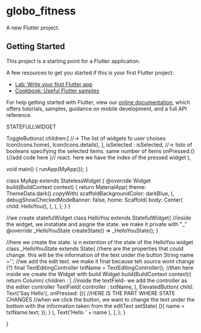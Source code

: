 # globo_fitness

A new Flutter project.

## Getting Started

This project is a starting point for a Flutter application.

A few resources to get you started if this is your first Flutter project:

- [Lab: Write your first Flutter app](https://flutter.dev/docs/get-started/codelab)
- [Cookbook: Useful Flutter samples](https://flutter.dev/docs/cookbook)

For help getting started with Flutter, view our
[online documentation](https://flutter.dev/docs), which offers tutorials,
samples, guidance on mobile development, and a full API reference.

STATEFULLWIDGET

ToggleButtons(
    children:[ //-> The list of widgets fo user choises
        Icon(Icons.home),
        Icon(Icons.details),
    ],
    isSelected : isSelected, //-> listo of booleans specifying the selected items. same number of items 
    onPressed:(){//add code here }// react. here we have the index of the pressed widget
),

void main() {
  runApp(MyApp());
}

class MyApp extends StatelessWidget {
  @override
  Widget build(BuildContext context) {
    return MaterialApp(
      theme: ThemeData.dark().copyWith(
        scaffoldBackgroundColor: darkBlue,
      ),
      debugShowCheckedModeBanner: false,
      home: Scaffold(
        body: Center(
          child: HelloYou(),
        ),
      ),
    );
  }
}

//we create statefulWidget
class HelloYou extends StatefulWidget{
  //inside the widget, we instatiate and asigne the state. we make it private with "_"
  @override
  _HelloYouState createState() => _HelloYouState();
}

//here we create the state. is n extention of the state of the HelloYou widget
class _HelloYouState extends State<HelloYou>{
  //here are the properties that could change. this will be the information of the text under the button
  String name ='';
  //we add the edit text. we make it final because teh source wont change (?)
  final TextEditingController txtName = TextEditingController();
  //then here inside we create the Widget with build
  Widget build(BuildContext context){
    return Column(
      children : [
        //inside the textField- we add the controller as the editer controller
        TextField(
          controller : txtName,
        ),
        ElevatedButton(
          child: Text('Say Hello'),
          onPressed: (){
            //HERE IS THE PART WHERE STATE CHANGES
            //when we click the button, we want to change the text under the bottom with the information taken from the editText
            setState( (){
              name = txtName.text;
            });
          }
        ),
        Text('Hello ' + name ),
      ],
    );
  }
  
}
